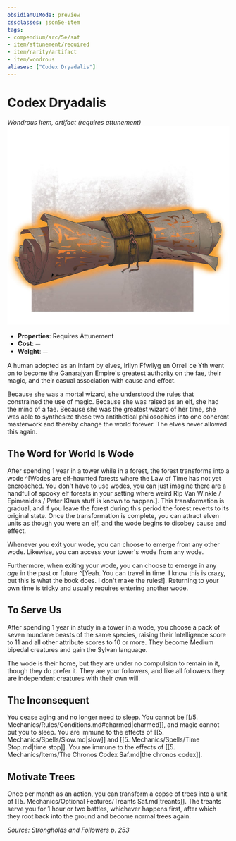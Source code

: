 ```yaml
---
obsidianUIMode: preview
cssclasses: json5e-item
tags:
- compendium/src/5e/saf
- item/attunement/required
- item/rarity/artifact
- item/wondrous
aliases: ["Codex Dryadalis"]
---
```

# Codex Dryadalis
*Wondrous Item, artifact (requires attunement)*  
![](https://raw.githubusercontent.com/TheGiddyLimit/homebrew/master/_img/SaF/codex-dryadalis.jpg#right)  

- **Properties**: Requires Attunement
- **Cost**: ⏤
- **Weight**: ⏤

A human adopted as an infant by elves, Irllyn Ffwllyg en Orrell ce Yth went on to become the Ganarajyan Empire's greatest authority on the fae, their magic, and their casual association with cause and effect.

Because she was a mortal wizard, she understood the rules that constrained the use of magic. Because she was raised as an elf, she had the mind of a fae. Because she was the greatest wizard of her time, she was able to synthesize these two antithetical philosophies into one coherent masterwork and thereby change the world forever. The elves never allowed this again.

## The Word for World Is Wode

After spending 1 year in a tower while in a forest, the forest transforms into a wode ^[Wodes are elf-haunted forests where the Law of Time has not yet encroached. You don't have to use wodes, you can just imagine there are a handful of spooky elf forests in your setting where weird Rip Van Winkle / Epimenides / Peter Klaus stuff is known to happen.]. This transformation is gradual, and if you leave the forest during this period the forest reverts to its original state. Once the transformation is complete, you can attract elven units as though you were an elf, and the wode begins to disobey cause and effect.

Whenever you exit your wode, you can choose to emerge from any other wode. Likewise, you can access your tower's wode from any wode.

Furthermore, when exiting your wode, you can choose to emerge in any *age* in the past or future ^[Yeah. You can travel in time. I know this is crazy, but this is what the book does. I don't make the rules!]. Returning to your own time is tricky and usually requires entering another wode.

## To Serve Us

After spending 1 year in study in a tower in a wode, you choose a pack of seven mundane beasts of the same species, raising their Intelligence score to 11 and all other attribute scores to 10 or more. They become Medium bipedal creatures and gain the Sylvan language.

The wode is their home, but they are under no compulsion to remain in it, though they do prefer it. They are your followers, and like all followers they are independent creatures with their own will.

## The Inconsequent

You cease aging and no longer need to sleep. You cannot be [[/5. Mechanics/Rules/Conditions.md#charmed\|charmed]], and magic cannot put you to sleep. You are immune to the effects of [[5. Mechanics/Spells/Slow.md\|slow]] and [[5. Mechanics/Spells/Time Stop.md\|time stop]]. You are immune to the effects of [[5. Mechanics/Items/The Chronos Codex Saf.md\|the chronos codex]].

## Motivate Trees

Once per month as an action, you can transform a copse of trees into a unit of [[5. Mechanics/Optional Features/Treants Saf.md\|treants]]. The treants serve you for 1 hour or two battles, whichever happens first, after which they root back into the ground and become normal trees again.

*Source: Strongholds and Followers p. 253*